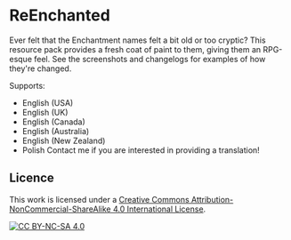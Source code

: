 # ReEnchanted

Ever felt that the Enchantment names felt a bit old or too cryptic? This resource pack provides a fresh coat of paint to them, giving them an RPG-esque feel. See the screenshots and changelogs for examples of how they're changed.

Supports:
- English (USA)
- English (UK)
- English (Canada)
- English (Australia)
- English (New Zealand)
- Polish
Contact me if you are interested in providing a translation!

## Licence
This work is licensed under a
[Creative Commons Attribution-NonCommercial-ShareAlike 4.0 International License](http://creativecommons.org/licenses/by-nc-sa/4.0/).

[![CC BY-NC-SA 4.0](https://licensebuttons.net/l/by-nc-sa/4.0/88x31.png)](http://creativecommons.org/licenses/by-nc-sa/4.0/)
